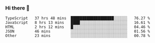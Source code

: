 ### Hi there 👋


<!--START_SECTION:waka-->
```text
TypeScript   37 hrs 48 mins  ███████████████████░░░░░░   76.27 % 
JavaScript   8 hrs 13 mins   ████░░░░░░░░░░░░░░░░░░░░░   16.61 % 
HTML         2 hrs 12 mins   █░░░░░░░░░░░░░░░░░░░░░░░░   04.46 % 
JSON         46 mins         ░░░░░░░░░░░░░░░░░░░░░░░░░   01.56 % 
Other        23 mins         ░░░░░░░░░░░░░░░░░░░░░░░░░   00.78 %
```
<!--END_SECTION:waka-->
<!--
**MarceloWis/MarceloWis** is a ✨ _special_ ✨ repository because its `README.md` (this file) appears on your GitHub profile.

Here are some ideas to get you started:

- 🔭 I’m currently working on ...
- 🌱 I’m currently learning ...
- 👯 I’m looking to collaborate on ...
- 🤔 I’m looking for help with ...
- 💬 Ask me about ...
- 📫 How to reach me: ...
- 😄 Pronouns: ...
- ⚡ Fun fact: ...
-->
